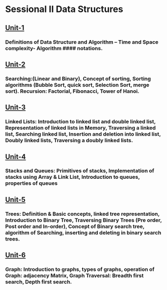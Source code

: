 # Sessional II Data Structures

## [Unit-1](/Unit-1/)
### Definitions of Data Structure and Algorithm – Time and Space complexity- Algorithm #### notations.

## [Unit-2](/Unit-2/)
### Searching:(Linear and Binary), Concept of sorting, Sorting algorithms (Bubble Sort, quick sort, Selection Sort, merge sort). Recursion: Factorial, Fibonacci, Tower of Hanoi.


## [Unit-3](/Unit-3/)
### Linked Lists: Introduction to linked list and double linked list, Representation of linked lists in Memory, Traversing a linked list, Searching linked list, Insertion and deletion into linked list, Doubly linked lists, Traversing a doubly linked lists.

## [Unit-4](/Unit-4/)
### Stacks and Queues: Primitives of stacks, Implementation of stacks using Array & Link List, Introduction to queues, properties of queues 

## [Unit-5](/Unit-5/)
### Trees: Definition & Basic concepts, linked tree representation, Introduction to Binary Tree, Traversing Binary Trees (Pre order, Post order and In-order), Concept of Binary search tree, algorithm of Searching, inserting and deleting in binary search trees.


## [Unit-6](/Unit-6/)
### Graph: Introduction to graphs, types of graphs, operation of Graph: adjacency Matrix, Graph Traversal: Breadth first search, Depth first search. 